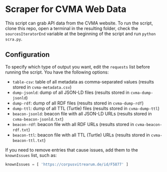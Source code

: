 # Scraper for CVMA Web Data

This script can grab API data from the CVMA website. To run the script, clone this repo, open a terminal in the resulting folder, check the `sourcesIteratorEnd` variable at the beginning of the script and run `python scra.py`.

## Configuration

To specify which type of output you want, edit the `requests` list before running the script. You have the following options:

- `table-csv`: table of all metadata as comma-separated values (results stored in `cvma-metadata.csv`)
- `dump-jsonld`: dump of all JSON-LD files (results stored in `cvma-dump-jsonld`)
- `dump-rdf`: dump of all RDF files (results stored in `cvma-dump-rdf`)
- `dump-ttl`: dump of all TTL (Turtle) files (results stored in `cvma-dump-ttl`)
- `beacon-jsonld`: beacon file with all JSON-LD URLs (results stored in `cvma-beacon-jsonld.txt`)
- `beacon-rdf`: beacon file with all RDF URLs (results stored in `cvma-beacon-rdf.txt`)
- `beacon-ttl`: beacon file with all TTL (Turtle) URLs (results stored in `cvma-beacon-ttl.txt`)

If you need to remove entries that cause issues, add them to the `knownIssues` list, such as:

```python
knownIssues = [ 'https://corpusvitrearum.de/id/F5877' ]
```